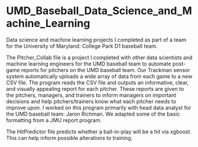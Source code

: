 # UMD_Baseball_Data_Science_and_Machine_Learning
Data science and machine learning projects I completed as part of a team for the University of Maryland: College Park D1 baseball team.

The Pitcher_Collab file is a project I completed with other data scientists and machine learning engineers for the UMD baseball team to automate post-game reports for pitchers on the UMD baseball team. Our Trackman sensor system automatically uploads a wide array of data from each game to a new CSV file. The program reads the CSV file and outputs an informative, clear, and visually appealing report for each pitcher. These reports are given to the pitchers, managers, and trainers to inform managers on important decisions and help pitchers/trainers know what each pitcher needs to improve upon. I worked on this program primarily with head data analyst for the UMD baseball team: Jaron Richman. We adapted some of the basic formatting from a JMU report program. 

The HitPredictor file predicts whether a ball-in-play will be a hit via xgboost. This can help inform possible alterations to training. 

